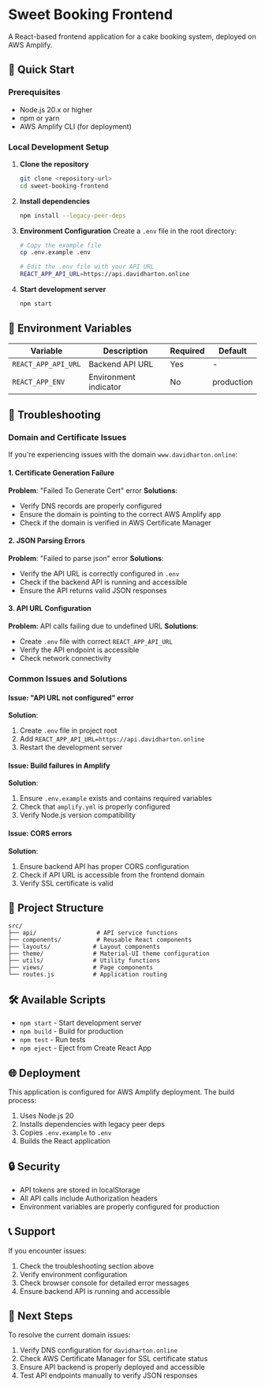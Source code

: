 # Sweet Booking Frontend

A React-based frontend application for a cake booking system, deployed on AWS Amplify.

## 🚀 Quick Start

### Prerequisites
- Node.js 20.x or higher
- npm or yarn
- AWS Amplify CLI (for deployment)

### Local Development Setup

1. **Clone the repository**
   ```bash
   git clone <repository-url>
   cd sweet-booking-frontend
   ```

2. **Install dependencies**
   ```bash
   npm install --legacy-peer-deps
   ```

3. **Environment Configuration**
   Create a `.env` file in the root directory:
   ```bash
   # Copy the example file
   cp .env.example .env
   
   # Edit the .env file with your API URL
   REACT_APP_API_URL=https://api.davidharton.online
   ```

4. **Start development server**
   ```bash
   npm start
   ```

## 🔧 Environment Variables

| Variable | Description | Required | Default |
|----------|-------------|----------|---------|
| `REACT_APP_API_URL` | Backend API URL | Yes | - |
| `REACT_APP_ENV` | Environment indicator | No | production |

## 🚨 Troubleshooting

### Domain and Certificate Issues

If you're experiencing issues with the domain `www.davidharton.online`:

#### 1. Certificate Generation Failure
**Problem**: "Failed To Generate Cert" error
**Solutions**:
- Verify DNS records are properly configured
- Ensure the domain is pointing to the correct AWS Amplify app
- Check if the domain is verified in AWS Certificate Manager

#### 2. JSON Parsing Errors
**Problem**: "Failed to parse json" error
**Solutions**:
- Verify the API URL is correctly configured in `.env`
- Check if the backend API is running and accessible
- Ensure the API returns valid JSON responses

#### 3. API URL Configuration
**Problem**: API calls failing due to undefined URL
**Solutions**:
- Create `.env` file with correct `REACT_APP_API_URL`
- Verify the API endpoint is accessible
- Check network connectivity

### Common Issues and Solutions

#### Issue: "API URL not configured" error
**Solution**: 
1. Create `.env` file in project root
2. Add `REACT_APP_API_URL=https://api.davidharton.online`
3. Restart the development server

#### Issue: Build failures in Amplify
**Solution**:
1. Ensure `.env.example` exists and contains required variables
2. Check that `amplify.yml` is properly configured
3. Verify Node.js version compatibility

#### Issue: CORS errors
**Solution**:
1. Ensure backend API has proper CORS configuration
2. Check if API URL is accessible from the frontend domain
3. Verify SSL certificate is valid

## 📁 Project Structure

```
src/
├── api/                 # API service functions
├── components/          # Reusable React components
├── layouts/            # Layout components
├── theme/              # Material-UI theme configuration
├── utils/              # Utility functions
├── views/              # Page components
└── routes.js           # Application routing
```

## 🛠️ Available Scripts

- `npm start` - Start development server
- `npm build` - Build for production
- `npm test` - Run tests
- `npm eject` - Eject from Create React App

## 🌐 Deployment

This application is configured for AWS Amplify deployment. The build process:
1. Uses Node.js 20
2. Installs dependencies with legacy peer deps
3. Copies `.env.example` to `.env`
4. Builds the React application

## 🔒 Security

- API tokens are stored in localStorage
- All API calls include Authorization headers
- Environment variables are properly configured for production

## 📞 Support

If you encounter issues:
1. Check the troubleshooting section above
2. Verify environment configuration
3. Check browser console for detailed error messages
4. Ensure backend API is running and accessible

## 🚀 Next Steps

To resolve the current domain issues:
1. Verify DNS configuration for `davidharton.online`
2. Check AWS Certificate Manager for SSL certificate status
3. Ensure API backend is properly deployed and accessible
4. Test API endpoints manually to verify JSON responses
